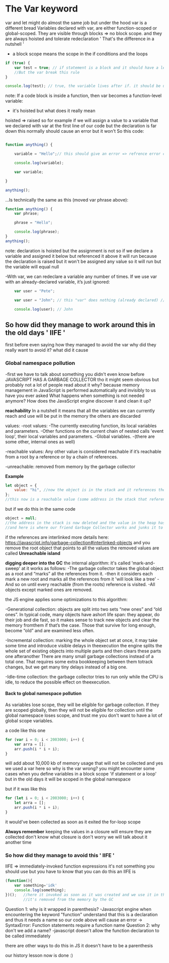 # The Var keyword

var and let might do almost the same job
but under the hood var is a different bread
Variables declared with var, are either function-scoped or global-scoped. 
They are visible through blocks => no block scope. 
and they are always hoisted and tolerate redeclaration ' That's the difference in a nutshell '

- a block scope means the scope in the if conditions and the loops
```js
if (true) {
	var test = true; // if statement is a block and it should have a lexical environment 'modern JS feature'
	//But the var break this rule
}

console.log(test); // true, the variable lives after if. it should be undefined
```

note: If a code block is inside a function, then var becomes a function-level variable:
- it's hoisted but what does it really mean

hoisted => raised
so for example if we will assign a value to a variable that we declared with var at the first line of our code
but the declaration is far down this normally should cause an error but it won't
So this code:

```js

function anything() {

    variable = "Hello";// this should give an error => refrence error cant access before init but it works

    console.log(variable);

    var variable;

}

anything();

```

…Is technically the same as this (moved var phrase above):

```js
function anything() {
	var phrase;

	phrase = "Hello";

	console.log(phrase);
}
anything();
```

note: declaration is hoisted but the assignment is not
so if we declare a variable and assigned it below but referenced it above it will run because the declaration is raised
but it won't be assigned any value so it will run but the variable will equal null

-With var, we can redeclare a variable any number of times. If we use var with an already-declared variable, it’s just ignored:

```js
    var user = "Pete";

    var user = "John"; // this "var" does nothing (already declared) // ...it doesn't trigger an error

    console.log(user); // John
```

## So how did they manage to work around this in the old days ' IIFE '

first before even saying how they managed to avoid the var
why did they really want to avoid it?
what did it cause

### Global namespace pollution

-first we have to talk about something you didn't even know before
    JAVASCRIPT HAS A GARBAGE COLLECTOR
tho it might seem obvious but probably not a lot of people read about it
why?
because memory management in JavaScript is performed automatically and invisibly to us
have you ever asked
What happens when something is not needed anymore? How does the JavaScript engine discover it and clean it up?

**reachability** In a nutshell it means that all the variables we can currently reach and use will be put in the memory the others are discarded

values:
-root values:
    -The currently executing function, its local variables and parameters.
    -Other functions on the current chain of nested calls 'event loop', their local variables and parameters.
    -Global variables.
    -(there are some other, internal ones as well)

-reachable values:
Any other value is considered reachable if it’s reachable from a root by a reference or by a chain of references.

-unreachable:
removed from memory by the garbage collector

**Example**

```js
let object = {
	value: "hi", //now the object is in the stack and it references the value stored in the heap
};
//this now is a reachable value (some address in the stack that references the value in the heap )
```

but if we do this in the same code

```js
object = null;
//the address in the stack is now deleted and the value in the heap has nothing that points to it => unreachable
//and here is where our friend Garbage Collector works and junks it to free the memory
```

if the references are interlinked more details here: https://javascript.info/garbage-collection#interlinked-objects and you remove the root object that points to all the values the removed values are called **Unreachable island**

**digging deeper into the GC** the internal algorithm:
it's called 'mark-and-sweep' at it works as follows:
-The garbage collector takes the global object as a root and “marks” all the references from it.
-then it considers each mark a new root and marks all the references from it 'will look like a tree'
-And so on until every reachable (from the roots) reference is visited.
-All objects except marked ones are removed.

the JS engine applies some optimizations to this algorithm:
        
-Generational collection: objects are split into two sets “new ones” and “old ones”. In typical code, many objects have ashort life span: they appear, do their job and die fast, so it makes sense to track new objects and clear the memory fromthem if that’s the case. Those that survive for long enough, become “old” and are examined less often.

-Incremental collection: marking the whole object set at once, it may take some time and introduce visible delays in theexecution the engine splits the whole set of existing objects into multiple parts and then clears these parts one afteranother There are many small garbage collections instead of a total one. That requires some extra bookkeeping between them totrack changes, but we get many tiny delays instead of a big one.

-Idle-time collection: the garbage collector tries to run only while the CPU is idle, to reduce the possible effect on theexecution.

#### Back to global namespace pollution

As variables lose scope, they will be eligible for garbage collection. If they are scoped globally, then they will not be eligible for collection until the global namespace loses scope, and trust me you don't want to have a lot of global scope variables.

a code like this one 

```js
for (var i = 0; i < 2003000; i++) {
    var arra = [];
    arr.push(i * i + i);
}
```
will add about 10,000 kb of memory usage that will not be collected and yes we used a var here 
so why is the var wrong? 
you might encounter some cases when you define variables in a block scope 'if statement or a loop' but in the old days it will be scoped in the global namespace 

but if it was like this 

```js
for (let i = 0; i < 2003000; i++) {
    let arra = [];
    arr.push(i * i + i);
}
```
it would've been collected as soon as it exited the for-loop scope 

**Always remember** keeping the values in a closure will ensure they are collected 
don't know what closure is don't worry we will talk about it another time


### So how did they manage to avoid this ' IIFE '    
IIFE => immediately-invoked function expressions
it's not something you should use but you have to know that you can do this 
an IIFE is 
```js
(function(){
    var something='idk'
    console.log(something);
})();   //here it invoked as soon as it was created and we use it in this function context to do all what we need and then 
        //it's removed from the memory by the GC
```
Question 1: why is it wrapped in parenthesis?
-Javascript engine when encountering the keyword "function" understand that this is a declaration and thus it needs a name so our code above will cause an error -> SyntaxError: Function statements require a function name
Question 2: why don't we add a name?
-javascript doesn't allow the function declaration to be called immediately 

there are other ways to do this in JS it doesn't have to be a parenthesis 

our history lesson now is done :)
